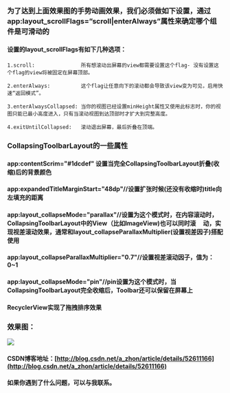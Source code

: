 
### 为了达到上面效果图的手势动画效果，我们必须做如下设置，通过app:layout_scrollFlags=”scroll|enterAlways”属性来确定哪个组件是可滑动的

#### 设置的layout_scrollFlags有如下几种选项：

    1.scroll:               所有想滚动出屏幕的view都需要设置这个flag- 没有设置这个flag的view将被固定在屏幕顶部。

    2.enterAlways:          这个flag让任意向下的滚动都会导致该view变为可见，启用快速“返回模式”。
   
    3.enterAlwaysCollapsed: 当你的视图已经设置minHeight属性又使用此标志时，你的视图只能已最小高度进入，只有当滚动视图到达顶部时才扩大到完整高度。

    4.exitUntilCollapsed:   滚动退出屏幕，最后折叠在顶端。
    
### CollapsingToolbarLayout的一些属性

#### app:contentScrim="#1dcdef" 设置当完全CollapsingToolbarLayout折叠(收缩)后的背景颜色

#### app:expandedTitleMarginStart="48dp"//设置扩张时候(还没有收缩时)title向左填充的距离

#### app:layout_collapseMode="parallax"//设置为这个模式时，在内容滚动时，CollapsingToolbarLayout中的View（比如ImageView)也可以同时滚     动，实现视差滚动效果，通常和layout_collapseParallaxMultiplier(设置视差因子)搭配使用

#### app:layout_collapseParallaxMultiplier="0.7"//设置视差滚动因子，值为：0~1

#### app:layout_collapseMode="pin"//pin设置为这个模式时，当CollapsingToolbarLayout完全收缩后，Toolbar还可以保留在屏幕上

#### RecyclerView实现了拖拽排序效果

### 效果图：
![](http://img.blog.csdn.net/20161020100053315)

#### CSDN博客地址：[http://blog.csdn.net/a_zhon/article/details/52611166](http://blog.csdn.net/a_zhon/article/details/52611166)
#### 如果你遇到了什么问题，可以与我联系。

